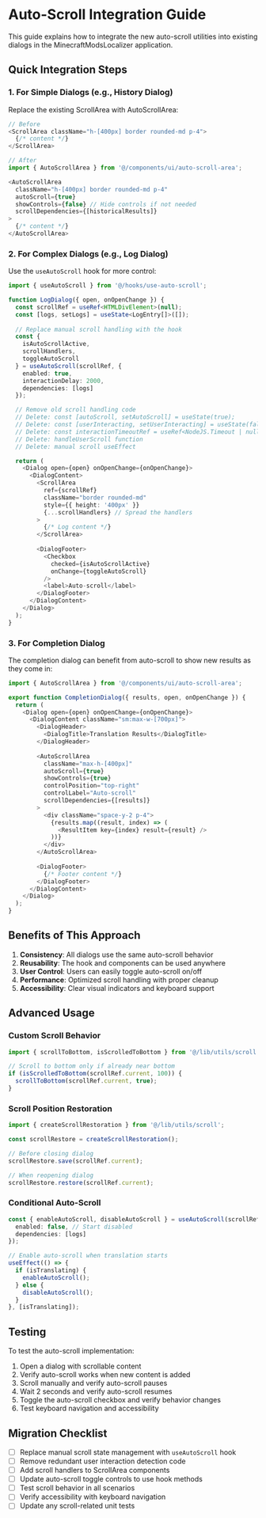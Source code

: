# Auto-Scroll Integration Guide

This guide explains how to integrate the new auto-scroll utilities into existing dialogs in the MinecraftModsLocalizer application.

## Quick Integration Steps

### 1. For Simple Dialogs (e.g., History Dialog)

Replace the existing ScrollArea with AutoScrollArea:

```typescript
// Before
<ScrollArea className="h-[400px] border rounded-md p-4">
  {/* content */}
</ScrollArea>

// After
import { AutoScrollArea } from '@/components/ui/auto-scroll-area';

<AutoScrollArea 
  className="h-[400px] border rounded-md p-4"
  autoScroll={true}
  showControls={false} // Hide controls if not needed
  scrollDependencies={[historicalResults]}
>
  {/* content */}
</AutoScrollArea>
```

### 2. For Complex Dialogs (e.g., Log Dialog)

Use the `useAutoScroll` hook for more control:

```typescript
import { useAutoScroll } from '@/hooks/use-auto-scroll';

function LogDialog({ open, onOpenChange }) {
  const scrollRef = useRef<HTMLDivElement>(null);
  const [logs, setLogs] = useState<LogEntry[]>([]);
  
  // Replace manual scroll handling with the hook
  const {
    isAutoScrollActive,
    scrollHandlers,
    toggleAutoScroll
  } = useAutoScroll(scrollRef, {
    enabled: true,
    interactionDelay: 2000,
    dependencies: [logs]
  });

  // Remove old scroll handling code
  // Delete: const [autoScroll, setAutoScroll] = useState(true);
  // Delete: const [userInteracting, setUserInteracting] = useState(false);
  // Delete: const interactionTimeoutRef = useRef<NodeJS.Timeout | null>(null);
  // Delete: handleUserScroll function
  // Delete: manual scroll useEffect

  return (
    <Dialog open={open} onOpenChange={onOpenChange}>
      <DialogContent>
        <ScrollArea 
          ref={scrollRef}
          className="border rounded-md"
          style={{ height: '400px' }}
          {...scrollHandlers} // Spread the handlers
        >
          {/* Log content */}
        </ScrollArea>
        
        <DialogFooter>
          <Checkbox
            checked={isAutoScrollActive}
            onChange={toggleAutoScroll}
          />
          <label>Auto-scroll</label>
        </DialogFooter>
      </DialogContent>
    </Dialog>
  );
}
```

### 3. For Completion Dialog

The completion dialog can benefit from auto-scroll to show new results as they come in:

```typescript
import { AutoScrollArea } from '@/components/ui/auto-scroll-area';

export function CompletionDialog({ results, open, onOpenChange }) {
  return (
    <Dialog open={open} onOpenChange={onOpenChange}>
      <DialogContent className="sm:max-w-[700px]">
        <DialogHeader>
          <DialogTitle>Translation Results</DialogTitle>
        </DialogHeader>
        
        <AutoScrollArea
          className="max-h-[400px]"
          autoScroll={true}
          showControls={true}
          controlPosition="top-right"
          controlLabel="Auto-scroll"
          scrollDependencies={[results]}
        >
          <div className="space-y-2 p-4">
            {results.map((result, index) => (
              <ResultItem key={index} result={result} />
            ))}
          </div>
        </AutoScrollArea>
        
        <DialogFooter>
          {/* Footer content */}
        </DialogFooter>
      </DialogContent>
    </Dialog>
  );
}
```

## Benefits of This Approach

1. **Consistency**: All dialogs use the same auto-scroll behavior
2. **Reusability**: The hook and components can be used anywhere
3. **User Control**: Users can easily toggle auto-scroll on/off
4. **Performance**: Optimized scroll handling with proper cleanup
5. **Accessibility**: Clear visual indicators and keyboard support

## Advanced Usage

### Custom Scroll Behavior

```typescript
import { scrollToBottom, isScrolledToBottom } from '@/lib/utils/scroll';

// Scroll to bottom only if already near bottom
if (isScrolledToBottom(scrollRef.current, 100)) {
  scrollToBottom(scrollRef.current, true);
}
```

### Scroll Position Restoration

```typescript
import { createScrollRestoration } from '@/lib/utils/scroll';

const scrollRestore = createScrollRestoration();

// Before closing dialog
scrollRestore.save(scrollRef.current);

// When reopening dialog
scrollRestore.restore(scrollRef.current);
```

### Conditional Auto-Scroll

```typescript
const { enableAutoScroll, disableAutoScroll } = useAutoScroll(scrollRef, {
  enabled: false, // Start disabled
  dependencies: [logs]
});

// Enable auto-scroll when translation starts
useEffect(() => {
  if (isTranslating) {
    enableAutoScroll();
  } else {
    disableAutoScroll();
  }
}, [isTranslating]);
```

## Testing

To test the auto-scroll implementation:

1. Open a dialog with scrollable content
2. Verify auto-scroll works when new content is added
3. Scroll manually and verify auto-scroll pauses
4. Wait 2 seconds and verify auto-scroll resumes
5. Toggle the auto-scroll checkbox and verify behavior changes
6. Test keyboard navigation and accessibility

## Migration Checklist

- [ ] Replace manual scroll state management with `useAutoScroll` hook
- [ ] Remove redundant user interaction detection code
- [ ] Add scroll handlers to ScrollArea components
- [ ] Update auto-scroll toggle controls to use hook methods
- [ ] Test scroll behavior in all scenarios
- [ ] Verify accessibility with keyboard navigation
- [ ] Update any scroll-related unit tests